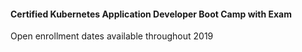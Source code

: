 #### Certified Kubernetes Application Developer Boot Camp with Exam

Open enrollment dates available throughout 2019
